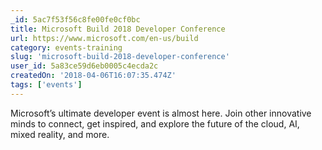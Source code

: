 ```yaml
---
_id: 5ac7f53f56c8fe00fe0cf0bc
title: Microsoft Build 2018 Developer Conference
url: https://www.microsoft.com/en-us/build
category: events-training
slug: 'microsoft-build-2018-developer-conference'
user_id: 5a83ce59d6eb0005c4ecda2c
createdOn: '2018-04-06T16:07:35.474Z'
tags: ['events']
---
```


Microsoft’s ultimate developer event is almost here. Join other innovative minds to connect, get inspired, and explore the future of the cloud, AI, mixed reality, and more.
